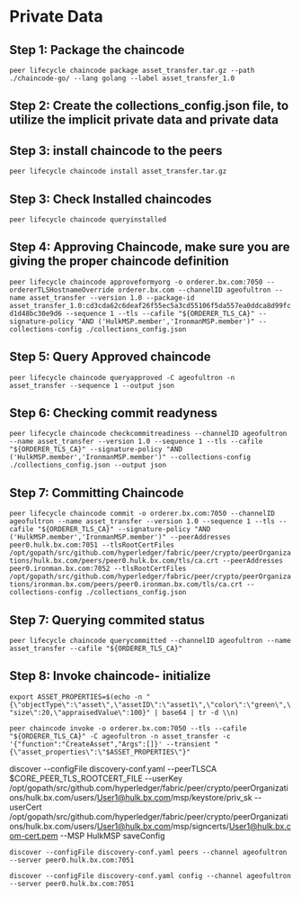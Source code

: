 # Private Data 

## Step 1: Package the chaincode

`peer lifecycle chaincode package asset_transfer.tar.gz --path ./chaincode-go/ --lang golang --label asset_transfer_1.0`

## Step 2: Create the collections_config.json file, to utilize the implicit private data and private data

## Step 3: install chaincode to the peers

`peer lifecycle chaincode install asset_transfer.tar.gz`

## Step 3: Check Installed chaincodes

`peer lifecycle chaincode queryinstalled`

## Step 4: Approving Chaincode, make sure you are giving the proper chaincode definition

`peer lifecycle chaincode approveformyorg -o orderer.bx.com:7050 --ordererTLSHostnameOverride orderer.bx.com --channelID ageofultron --name asset_transfer --version 1.0 --package-id asset_transfer_1.0:cd3cda62c6deaf26f55ec5a3cd55106f5da557ea0ddca8d99fcd1d48bc30e9d6 --sequence 1 --tls --cafile "${ORDERER_TLS_CA}" --signature-policy "AND ('HulkMSP.member','IronmanMSP.member')" --collections-config ./collections_config.json`

## Step 5: Query Approved chaincode

`peer lifecycle chaincode queryapproved -C ageofultron -n asset_transfer --sequence 1 --output json`

## Step 6: Checking commit readyness

`peer lifecycle chaincode checkcommitreadiness --channelID ageofultron --name asset_transfer --version 1.0 --sequence 1 --tls --cafile "${ORDERER_TLS_CA}" --signature-policy "AND ('HulkMSP.member','IronmanMSP.member')" --collections-config ./collections_config.json --output json`

## Step 7: Committing Chaincode

`peer lifecycle chaincode commit -o orderer.bx.com:7050 --channelID ageofultron --name asset_transfer --version 1.0 --sequence 1 --tls --cafile "${ORDERER_TLS_CA}" --signature-policy "AND ('HulkMSP.member','IronmanMSP.member')" --peerAddresses peer0.hulk.bx.com:7051 --tlsRootCertFiles /opt/gopath/src/github.com/hyperledger/fabric/peer/crypto/peerOrganizations/hulk.bx.com/peers/peer0.hulk.bx.com/tls/ca.crt --peerAddresses peer0.ironman.bx.com:7052 --tlsRootCertFiles /opt/gopath/src/github.com/hyperledger/fabric/peer/crypto/peerOrganizations/ironman.bx.com/peers/peer0.ironman.bx.com/tls/ca.crt --collections-config ./collections_config.json`

## Step 7: Querying commited status

`peer lifecycle chaincode querycommitted --channelID ageofultron --name asset_transfer --cafile "${ORDERER_TLS_CA}"`

## Step 8: Invoke chaincode- initialize 

`export ASSET_PROPERTIES=$(echo -n "{\"objectType\":\"asset\",\"assetID\":\"asset1\",\"color\":\"green\",\"size\":20,\"appraisedValue\":100}" | base64 | tr -d \\n)`

`peer chaincode invoke -o orderer.bx.com:7050 --tls --cafile "${ORDERER_TLS_CA}" -C ageofultron -n asset_transfer -c '{"function":"CreateAsset","Args":[]}' --transient "{\"asset_properties\":\"$ASSET_PROPERTIES\"}"`



discover --configFile discovery-conf.yaml --peerTLSCA $CORE_PEER_TLS_ROOTCERT_FILE --userKey /opt/gopath/src/github.com/hyperledger/fabric/peer/crypto/peerOrganizations/hulk.bx.com/users/User1@hulk.bx.com/msp/keystore/priv_sk --userCert /opt/gopath/src/github.com/hyperledger/fabric/peer/crypto/peerOrganizations/hulk.bx.com/users/User1@hulk.bx.com/msp/signcerts/User1@hulk.bx.com-cert.pem --MSP HulkMSP saveConfig

`discover --configFile discovery-conf.yaml peers --channel ageofultron --server peer0.hulk.bx.com:7051`

`discover --configFile discovery-conf.yaml config --channel ageofultron --server peer0.hulk.bx.com:7051`